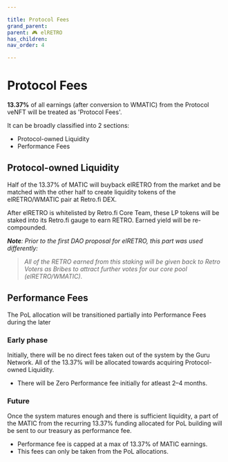 ```yaml
---

title: Protocol Fees
grand_parent:
parent: 🎮 elRETRO
has_children:
nav_order: 4

---
```


# Protocol Fees
**13.37%** of all earnings (after conversion to WMATIC) from the Protocol veNFT will be treated as 'Protocol Fees'.

It can be broadly classified into 2 sections:
- Protocol-owned Liquidity
- Performance Fees

## Protocol-owned Liquidity
Half of the 13.37% of MATIC will buyback elRETRO from the market and be matched with the other half to create liquidity tokens of the elRETRO/WMATIC pair at Retro.fi DEX.

After elRETRO is whitelisted by Retro.fi Core Team, these LP tokens will be staked into its Retro.fi gauge to earn RETRO. Earned yield will be re-compounded.

***Note**: Prior to the first DAO proposal for elRETRO, this part was used differently:*
> *All of the RETRO earned from this staking will be given back to Retro Voters as Bribes to attract further votes for our core pool (elRETRO/WMATIC).*




## Performance Fees
The PoL allocation will be transitioned partially into Performance Fees during the later


### Early phase
Initially, there will be no direct fees taken out of the system by the Guru Network. All of the 13.37% will be allocated towards acquiring Protocol-owned Liquidity.
- There will be Zero Performance fee initially for atleast 2–4 months.

### Future
Once the system matures enough and there is sufficient liquidity, a part of the MATIC from the recurring 13.37% funding allocated for PoL building will be sent to our treasury as performance fee.
- Performance fee is capped at a max of 13.37% of MATIC earnings.
- This fees can only be taken from the PoL allocations.